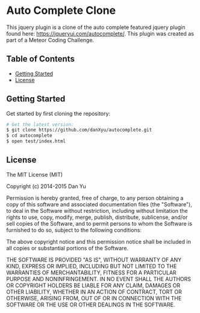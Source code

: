 Auto Complete Clone
===================

This jquery plugin is a clone of the auto complete featured jquery plugin found here: https://jqueryui.com/autocomplete/. This plugin was created as part of a Meteor Coding Challenge.



Table of Contents
-----------------

- [Getting Started](#getting-started)
- [License](#license)



Getting Started
---------------

Get started by first cloning the repository:

```bash
# Get the latest version:
$ git clone https://github.com/danXyu/autocomplete.git
$ cd autocomplete
$ open test/index.html
```



License
-------

The MIT License (MIT)

Copyright (c) 2014-2015 Dan Yu

Permission is hereby granted, free of charge, to any person obtaining a copy of this software and associated documentation files (the "Software"), to deal in the Software without restriction, including without limitation the rights to use, copy, modify, merge, publish, distribute, sublicense, and/or sell copies of the Software, and to permit persons to whom the Software is furnished to do so, subject to the following conditions:

The above copyright notice and this permission notice shall be included in all copies or substantial portions of the Software.

THE SOFTWARE IS PROVIDED "AS IS", WITHOUT WARRANTY OF ANY KIND, EXPRESS OR IMPLIED, INCLUDING BUT NOT LIMITED TO THE WARRANTIES OF MERCHANTABILITY, FITNESS FOR A PARTICULAR PURPOSE AND NONINFRINGEMENT. IN NO EVENT SHALL THE AUTHORS OR COPYRIGHT HOLDERS BE LIABLE FOR ANY CLAIM, DAMAGES OR OTHER LIABILITY, WHETHER IN AN ACTION OF CONTRACT, TORT OR OTHERWISE, ARISING FROM, OUT OF OR IN CONNECTION WITH THE SOFTWARE OR THE USE OR OTHER DEALINGS IN THE SOFTWARE.
